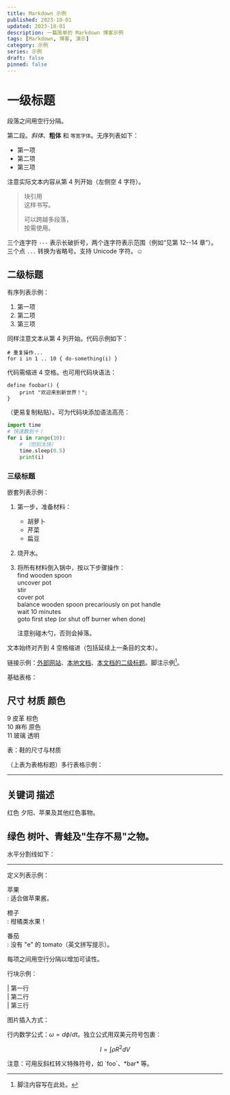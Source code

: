 ```yaml
---
title: Markdown 示例  
published: 2023-10-01  
updated: 2023-10-01
description: 一篇简单的 Markdown 博客示例  
tags: [Markdown, 博客, 演示]  
category: 示例  
series: 示例  
draft: false
pinned: false 
---
```


# 一级标题  

段落之间用空行分隔。  

第二段。*斜体*、**粗体** 和 `等宽字体`。无序列表如下：  

- 第一项  
- 第二项  
- 第三项  

注意实际文本内容从第 4 列开始（左侧空 4 字符）。  

> 块引用  
> 这样书写。  
>  
> 可以跨越多段落，  
> 按需使用。  

三个连字符 `---` 表示长破折号，两个连字符表示范围（例如“见第 12--14 章”）。三个点 `...` 转换为省略号。支持 Unicode 字符。☺  

## 二级标题  

有序列表示例：  

1. 第一项  
2. 第二项  
3. 第三项  

同样注意文本从第 4 列开始。代码示例如下：  

    # 重复操作...
    for i in 1 .. 10 { do-something(i) }  

代码需缩进 4 空格。也可用代码块语法：  

```  
define foobar() {  
    print "欢迎来到新世界！";  
}  
```  

（更易复制粘贴）。可为代码块添加语法高亮：  

```python  
import time  
# 快速数到十！  
for i in range(10):  
    # （但别太快）  
    time.sleep(0.5)  
    print(i)  
```  

### 三级标题  

嵌套列表示例：  

1. 第一步，准备材料：  
    - 胡萝卜  
    - 芹菜  
    - 扁豆  

2. 烧开水。  

3. 将所有材料倒入锅中，按以下步骤操作：  
        find wooden spoon  
        uncover pot  
        stir  
        cover pot  
        balance wooden spoon precariously on pot handle  
        wait 10 minutes  
        goto first step (or shut off burner when done)  

    注意别碰木勺，否则会掉落。  

文本始终对齐到 4 空格缩进（包括延续上一条目的文本）。  

链接示例：[外部网站](http://foo.bar)、[本地文档](local-doc.html)、[本文档的二级标题](#二级标题)。脚注示例[^1]。  

[^1]: 脚注内容写在此处。  

基础表格：  

尺寸 材质 颜色  
---  
9 皮革 棕色  
10 麻布 原色  
11 玻璃 透明  

表：鞋的尺寸与材质  

（上表为表格标题）多行表格示例：  

---  
关键词 描述  
---  
红色 夕阳、苹果及其他红色事物。  

绿色 树叶、青蛙及"生存不易"之物。  
---  

水平分割线如下：  

---  

定义列表示例：  

苹果  
: 适合做苹果酱。  

橙子  
: 柑橘类水果！  

番茄  
: 没有 "e" 的 tomato（英文拼写提示）。  

每项之间用空行分隔以增加可读性。  

行块示例：  

| 第一行  
| 第二行  
| 第三行  

图片插入方式：  

[//]: # (![示例图片]&#40;./demo-banner.png "示例图片"&#41;)  

行内数学公式：$\omega = d\phi / dt$。独立公式用双美元符号包裹：  

$$I = \int \rho R^{2} dV$$  

注意：可用反斜杠转义特殊符号，如 \`foo\`、\*bar\* 等。